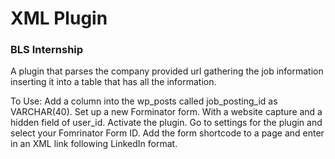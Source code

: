 # XML Plugin
### BLS Internship

A plugin that parses the company provided url gathering the job information inserting it into a table that has all the information.

To Use:
Add a column into the wp_posts called job_posting_id as VARCHAR(40).
Set up a new Forminator form. With a website capture and a hidden field of user_id.
Activate the plugin.
Go to settings for the plugin and select your Fomrinator Form ID.
Add the form shortcode to a page and enter in an XML link following LinkedIn format.
